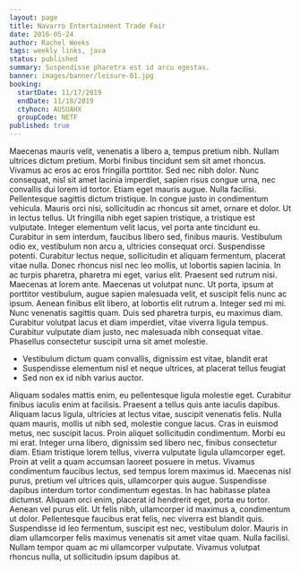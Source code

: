 ```yaml
---
layout: page
title: Navarro Entertainment Trade Fair
date: 2016-05-24
author: Rachel Weeks
tags: weekly links, java
status: published
summary: Suspendisse pharetra est id arcu egestas.
banner: images/banner/leisure-01.jpg
booking:
  startDate: 11/17/2019
  endDate: 11/18/2019
  ctyhocn: AUSUAHX
  groupCode: NETF
published: true
---
```

Maecenas mauris velit, venenatis a libero a, tempus pretium nibh. Nullam ultrices dictum pretium. Morbi finibus tincidunt sem sit amet rhoncus. Vivamus ac eros ac eros fringilla porttitor. Sed nec nibh dolor. Nunc consequat, nisl sit amet lacinia imperdiet, sapien risus congue urna, nec convallis dui lorem id tortor. Etiam eget mauris augue. Nulla facilisi. Pellentesque sagittis dictum tristique. In congue justo in condimentum vehicula. Mauris orci nisi, sollicitudin ac rhoncus sit amet, ornare et dolor. Ut in lectus tellus. Ut fringilla nibh eget sapien tristique, a tristique est vulputate. Integer elementum velit lacus, vel porta ante tincidunt eu. Curabitur in sem interdum, faucibus libero sed, finibus mauris.
Vestibulum odio ex, vestibulum non arcu a, ultricies consequat orci. Suspendisse potenti. Curabitur lectus neque, sollicitudin et aliquam fermentum, placerat vitae nulla. Donec rhoncus nisl nec leo mollis, ut lobortis sapien lacinia. In ac turpis pharetra, pharetra mi eget, varius elit. Praesent sed rutrum nisi. Maecenas at lorem ante. Maecenas ut volutpat nunc. Ut porta, ipsum at porttitor vestibulum, augue sapien malesuada velit, et suscipit felis nunc ac ipsum. Aenean finibus elit libero, at lobortis elit rutrum a. Integer sed mi mi. Nunc venenatis sagittis quam. Duis sed pharetra turpis, eu maximus diam. Curabitur volutpat lacus et diam imperdiet, vitae viverra ligula tempus. Curabitur vulputate diam justo, nec malesuada nibh consequat vitae. Phasellus consectetur suscipit urna sit amet molestie.

* Vestibulum dictum quam convallis, dignissim est vitae, blandit erat
* Suspendisse elementum nisl et neque ultrices, at placerat tellus feugiat
* Sed non ex id nibh varius auctor.

Aliquam sodales mattis enim, eu pellentesque ligula molestie eget. Curabitur finibus iaculis enim at facilisis. Praesent a tellus quis ante iaculis dapibus. Aliquam lacus ligula, ultricies at lectus vitae, suscipit venenatis felis. Nulla quam mauris, mollis ut nibh sed, molestie congue lacus. Cras in euismod metus, nec suscipit lacus. Proin aliquet sollicitudin condimentum. Morbi eu mi erat. Integer urna libero, dignissim sed libero nec, finibus consectetur diam. Etiam tristique lorem tellus, viverra vulputate ligula ullamcorper eget. Proin at velit a quam accumsan laoreet posuere in metus. Vivamus condimentum faucibus lectus, sed tempus lorem maximus id. Maecenas nisl purus, pretium vel ultrices quis, ullamcorper quis augue. Suspendisse dapibus interdum tortor condimentum egestas. In hac habitasse platea dictumst.
Aliquam orci enim, placerat id hendrerit eget, porta eu tortor. Aenean vel purus elit. Ut felis nibh, ullamcorper id maximus a, condimentum ut dolor. Pellentesque faucibus erat felis, nec viverra est blandit quis. Suspendisse id leo fermentum, suscipit est nec, vestibulum dolor. Mauris in diam ullamcorper felis maximus venenatis sit amet vitae quam. Nulla facilisi. Nullam tempor quam ac mi ullamcorper vulputate. Vivamus volutpat rhoncus nulla, ut sollicitudin ipsum dapibus at.
